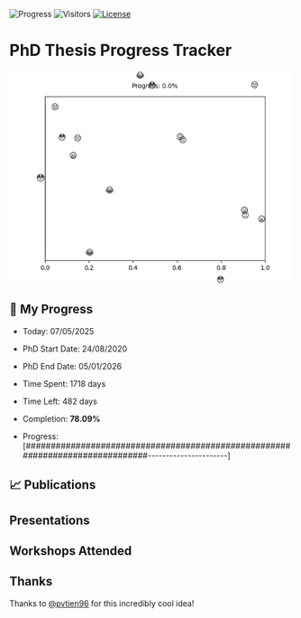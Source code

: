 ![Progress](https://img.shields.io/badge/Progress-78.09%25-73c264?style=flat-square)
![Visitors](https://api.visitorbadge.io/api/combined?path=https%3A%2F%2Fgithub.com%2Fpvtien96%2FPhD_Thesis_Tracker&label=Views&labelColor=%2337d67a&countColor=%23ff8a65&style=flat-square)
[![License](https://img.shields.io/badge/License-Apache_2.0-blue.svg)](https://opensource.org/licenses/Apache-2.0)

# PhD Thesis Progress Tracker

<td style="width: 10%; padding: 10px; border: none;">
      <img src="progress.gif" alt="Progress" style="height: 10%">
</td>

## :calendar: My Progress

- Today: 07/05/2025
- PhD Start Date: 24/08/2020
- PhD End Date: 05/01/2026

- Time Spent: 1718 days
- Time Left: 482 days
- Completion: <b>78.09%</b>
- Progress: [##############################################################################----------------------]

## 📈 Publications

## Presentations

## Workshops Attended

## Thanks

Thanks to [@pvtien96](https://github.com/pvtien96) for this incredibly cool idea!
